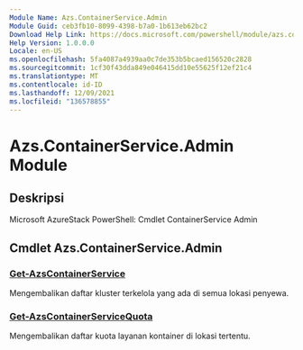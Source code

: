 ```yaml
---
Module Name: Azs.ContainerService.Admin
Module Guid: ceb3fb10-8099-4398-b7a0-1b613eb62bc2
Download Help Link: https://docs.microsoft.com/powershell/module/azs.containerservice.admin
Help Version: 1.0.0.0
Locale: en-US
ms.openlocfilehash: 5fa4087a4939aa0c7de353b5bcaed156520c2828
ms.sourcegitcommit: 1cf30f43dda849e046415dd10e55625f12ef21c4
ms.translationtype: MT
ms.contentlocale: id-ID
ms.lasthandoff: 12/09/2021
ms.locfileid: "136578855"
---
```

# Azs.ContainerService.Admin Module
## Deskripsi
Microsoft AzureStack PowerShell: Cmdlet ContainerService Admin

## Cmdlet Azs.ContainerService.Admin
### [Get-AzsContainerService](Get-AzsContainerService.md)
Mengembalikan daftar kluster terkelola yang ada di semua lokasi penyewa.

### [Get-AzsContainerServiceQuota](Get-AzsContainerServiceQuota.md)
Mengembalikan daftar kuota layanan kontainer di lokasi tertentu.

